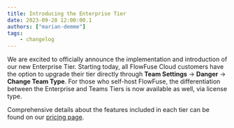 ```yaml
---
title: Introducing the Enterprise Tier
date: 2023-09-28 12:00:00.1
authors: ["marian-demme"]
tags:
    - changelog
---
```


We are excited to officially announce the implementation and introduction of our new Enterprise Tier. Starting today, all FlowFuse Cloud customers have the option to upgrade their tier directly through **Team Settings** -> **Danger** -> **Change Team Type**. For those who self-host FlowFuse, the differentiation between the Enterprise and Teams Tiers is now available as well, via license type.

Comprehensive details about the features included in each tier can be found on our [pricing page](/pricing/).